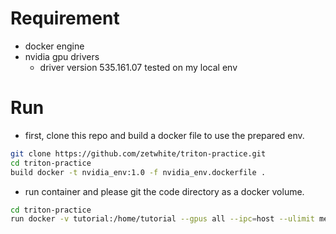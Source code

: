 
# Requirement
* docker engine
* nvidia gpu drivers
  * driver version 535.161.07 tested on my local env

# Run

* first, clone this repo and build a docker file to use the prepared env.
```bash
git clone https://github.com/zetwhite/triton-practice.git 
cd triton-practice
build docker -t nvidia_env:1.0 -f nvidia_env.dockerfile .
```

* run container and please git the code directory as a docker volume.
```bash
cd triton-practice
run docker -v tutorial:/home/tutorial --gpus all --ipc=host --ulimit memlock=-1 --ulimit stack=67108864 --rm -it nvidia_env:1.0
```
